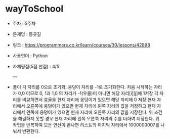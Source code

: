 # wayToSchool
* 주차 : 5주차
* 문제명 : 등굣길
* 링크 : https://programmers.co.kr/learn/courses/30/lessons/42898
* 사용언어 : Python
* 자체평점(5점 만점) : 4/5
 
  —

* 풀이
각 자리를 0으로 초기화, 웅덩이 자리를 -1로 초기화한다. 처음 시작하는 자리가 0,0 이므로 0, 1과 1,0 의 자리가 -1(우물)이 아니면 해당 자리[i][j]에 1저장
각 자리를 비교하면서 효율을 현재 자리에 웅덩이가 있으면 해당 자리에 0 저장
현재 자리에서 오른쪽에 웅덩이가 있으면 현재 자리에 왼쪽 자리의 값을 저장하고 현재 자리에서 왼쪽에 웅덩이가 있으면 현재 자리에 오른쪽 자리의 값을 저장한다.
위 조건을 해결하지 못할 경우 현재 자리에 왼쪽 오른쪽 자리의 수를 더하여 저장한다.
위 작업을 반복하여 모든 연산이 끝나면 리스트의 마지막 자리에서 1000000007를 나눠서 반환한다.